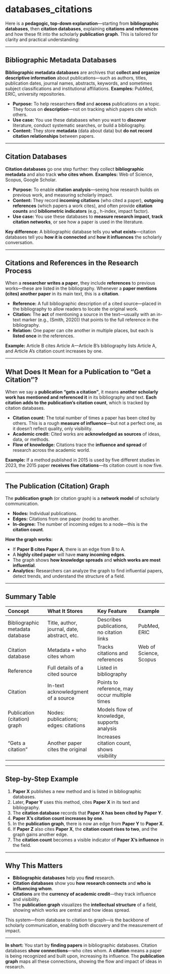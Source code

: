# databases_citations



Here is a **pedagogic, top-down explanation**—starting from **bibliographic databases**, then **citation databases**, explaining **citations and references** and how these fit into the scholarly **publication graph**. This is tailored for clarity and practical understanding:

***

## Bibliographic Metadata Databases

**Bibliographic metadata databases** are archives that **collect and organize descriptive information** about publications—such as authors, titles, publication dates, journal names, abstracts, keywords, and sometimes subject classifications and institutional affiliations.
**Examples:** PubMed, ERIC, university repositories.

- **Purpose:** To help researchers **find** and **access** publications on a topic. They focus on **description**—not on tracking which papers cite which others.
- **Use case:** You use these databases when you want to **discover** literature, conduct systematic searches, or build a bibliography.
- **Content:** They store **metadata** (data about data) but **do not record citation relationships** between papers.

***

## Citation Databases

**Citation databases** go one step further: they collect **bibliographic metadata** and also track **who cites whom**.
**Examples:** Web of Science, Scopus, Google Scholar.

- **Purpose:** To enable **citation analysis**—seeing how research builds on previous work, and measuring scholarly impact.
- **Content:** They record **incoming citations** (who cited a paper), **outgoing references** (which papers a work cites), and often provide **citation counts** and **bibliometric indicators** (e.g., h-index, impact factor).
- **Use case:** You use these databases to **measure research impact**, **track citation networks**, or see how a paper is used in the literature.

**Key difference:**
A bibliographic database tells you **what exists**—citation databases tell you **how it is connected** and **how it influences** the scholarly conversation.

***

## Citations and References in the Research Process

When a **researcher writes a paper**, they include **references** to previous works—these are listed in the bibliography.
Whenever a **paper mentions (cites) another paper** in its main text, this is a **citation**.

- **Reference:** A full bibliographic description of a cited source—placed in the bibliography to allow readers to locate the original work.
- **Citation:** The **act** of mentioning a source in the text—usually with an in-text marker (e.g., (Smith, 2020)) that points to the full reference in the bibliography.
- **Relation:** One paper can cite another in multiple places, but each is **listed once** in the references.

**Example:**
Article B cites Article A—Article B’s bibliography lists Article A, and Article A’s citation count increases by one.

***

## What Does It Mean for a Publication to “Get a Citation”?

When we say a **publication “gets a citation”**, it means **another scholarly work has mentioned and referenced it** in its bibliography and text.
**Each citation adds to the publication’s citation count**, which is tracked by citation databases.

- **Citation count:** The total number of times a paper has been cited by others. This is a rough **measure of influence**—but not a perfect one, as it doesn’t reflect quality, only visibility.
- **Academic credit:** Cited works are **acknowledged as sources** of ideas, data, or methods.
- **Flow of knowledge:** Citations trace the **influence and spread** of research across the academic world.

**Example:**
If a method published in 2015 is used by five different studies in 2023, the 2015 paper **receives five citations**—its citation count is now five.

***

## The Publication (Citation) Graph

The **publication graph** (or citation graph) is a **network model** of scholarly communication.

- **Nodes:** Individual publications.
- **Edges:** Citations from one paper (node) to another.
- **In-degree:** The number of incoming edges to a node—this is the **citation count**.

**How the graph works:**

- If **Paper B cites Paper A**, there is an edge from B to A.
- A **highly cited paper** will have **many incoming edges**.
- The graph shows **how knowledge spreads** and **which works are most influential**.
- **Analytics:** Researchers can analyze the graph to find influential papers, detect trends, and understand the structure of a field.

***

## Summary Table

| **Concept** | **What It Stores** | **Key Feature** | **Example** |
| :-- | :-- | :-- | :-- |
| Bibliographic metadata database | Title, author, journal, date, abstract, etc. | Describes publications, no citation links | PubMed, ERIC |
| Citation database | Metadata + who cites whom | Tracks citations and references | Web of Science, Scopus |
| Reference | Full details of a cited source | Listed in bibliography | 
| Citation | In-text acknowledgment of a source | Points to reference, may occur multiple times | 
| Publication (citation) graph | Nodes: publications; edges: citations | Models flow of knowledge, supports analysis | 
| “Gets a citation” | Another paper cites the original | Increases citation count, shows visibility | 


***

## Step-by-Step Example

1. **Paper X** publishes a new method and is listed in bibliographic databases.
2. Later, **Paper Y** uses this method, cites **Paper X** in its text and bibliography.
3. The **citation database** records that **Paper X has been cited by Paper Y**.
4. **Paper X’s citation count increases by one**.
5. In the **publication graph**, there is now an edge from **Paper Y** to **Paper X**.
6. If **Paper Z** also cites **Paper X**, the **citation count rises to two**, and the graph gains another edge.
7. The **citation count** becomes a visible indicator of **Paper X’s influence** in the field.

***

## Why This Matters

- **Bibliographic databases** help you **find** research.
- **Citation databases** show you **how research connects** and **who is influencing whom**.
- **Citations** are the **currency of academic credit**—they track influence and visibility.
- The **publication graph** visualizes the **intellectual structure** of a field, showing which works are central and how ideas spread.

This system—from database to citation to graph—is the backbone of scholarly communication, enabling both discovery and the measurement of impact.

***

**In short:**
You start by **finding papers** in bibliographic databases.
Citation databases **show connections**—who cites whom.
A **citation** means a paper is being recognized and built upon, increasing its influence.
The **publication graph** maps all these connections, showing the flow and impact of ideas in research.


